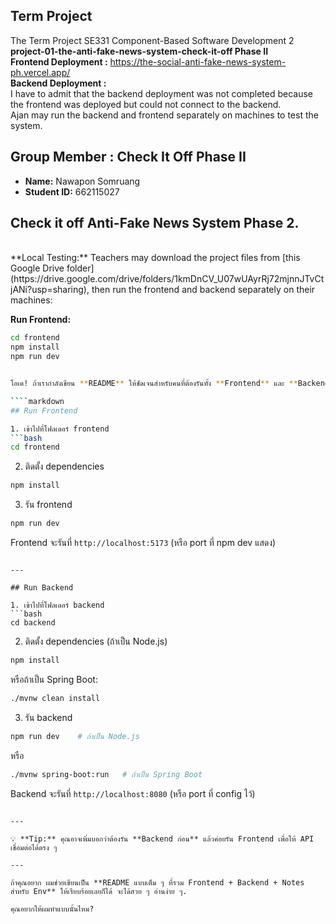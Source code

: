 ## Term Project
The Term Project SE331 Component-Based Software Development 2<br>
**project-01-the-anti-fake-news-system-check-it-off Phase II** <br>
**Frontend Deployment :** https://the-social-anti-fake-news-system-ph.vercel.app/ <br>
**Backend Deployment :**  <br> I have to admit that the backend deployment was not completed because the frontend was deployed but could not connect to the backend. <br>
Ajan may run the backend and frontend separately on machines to test the system.
<br>
## Group Member : Check It Off Phase II
- **Name:** Nawapon Somruang  
- **Student ID:** 662115027  

## Check it off Anti-Fake News System Phase 2.  
<br>
**Local Testing:**  
Teachers may download the project files from [this Google Drive folder](https://drive.google.com/drive/folders/1kmDnCV_U07wUAyrRj72mjnnJTvCtjANi?usp=sharing), then run the frontend and backend separately on their machines:

**Run Frontend:**  
```bash
cd frontend
npm install
npm run dev


โอเค! ถ้าเรากำลังเขียน **README** ให้ชัดเจนสำหรับคนที่ต้องรันทั้ง **Frontend** และ **Backend** คุณสามารถทำแบบนี้ได้เลย:

````markdown
## Run Frontend

1. เข้าไปที่โฟลเดอร์ frontend
```bash
cd frontend
````

2. ติดตั้ง dependencies

```bash
npm install
```

3. รัน frontend

```bash
npm run dev
```

Frontend จะรันที่ `http://localhost:5173` (หรือ port ที่ npm dev แสดง)

````

---

## Run Backend

1. เข้าไปที่โฟลเดอร์ backend
```bash
cd backend
````

2. ติดตั้ง dependencies (ถ้าเป็น Node.js)

```bash
npm install
```

หรือถ้าเป็น Spring Boot:

```bash
./mvnw clean install
```

3. รัน backend

```bash
npm run dev    # ถ้าเป็น Node.js
```

หรือ

```bash
./mvnw spring-boot:run   # ถ้าเป็น Spring Boot
```

Backend จะรันที่ `http://localhost:8080` (หรือ port ที่ config ไว้)

```

---

💡 **Tip:** คุณอาจเพิ่มบอกว่าต้องรัน **Backend ก่อน** แล้วค่อยรัน Frontend เพื่อให้ API เชื่อมต่อได้ตรง ๆ  

---

ถ้าคุณอยาก ผมช่วยเขียนเป็น **README แบบเต็ม ๆ ที่รวม Frontend + Backend + Notes สำหรับ Env** ให้เรียบร้อยเลยก็ได้ จะได้สวย ๆ อ่านง่าย ๆ.  

คุณอยากให้ผมทำแบบนั้นไหม?
```
